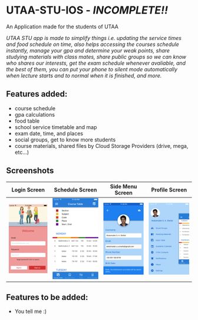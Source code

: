 # UTAA-STU-IOS - *INCOMPLETE!!*
An Application made for the students of UTAA

*UTAA STU app is made to simplify things i.e. updating the service times and food schedule on time, also helps accessing the courses schedule instantly, manage your gpa and determine your weak points, share studying materials with class mates, share public groups so we can know who shares our interests, get the exam schedule whenever avaliable, and the best of them, you can put your phone to silent mode automatically when lecture starts and to normal when it is finished, and more.*

## Features added:

* course schedule 
* gpa calculations
* food table
* school service timetable and map
* exam date, time, and places
* social groups, get to know more students
* course materials, shared files by Cloud Storage Providers (drive, mega, etc...)

## Screenshots

Login Screen             |  Schedule Screen           |  Side Menu Screen           |  Profile Screen 
:-------------------------:|:-------------------------:|:-------------------------:|:-------------------------:
![](https://github.com/AbdulmalekShefat/UTAA-STU-IOS/blob/master/1.png)  | ![](https://github.com/AbdulmalekShefat/UTAA-STU-IOS/blob/master/2.png)  | ![](https://github.com/AbdulmalekShefat/UTAA-STU-IOS/blob/master/3.png)  | ![](https://github.com/AbdulmalekShefat/UTAA-STU-IOS/blob/master/4.png)  |
## Features to be added:

* You tell me :)
